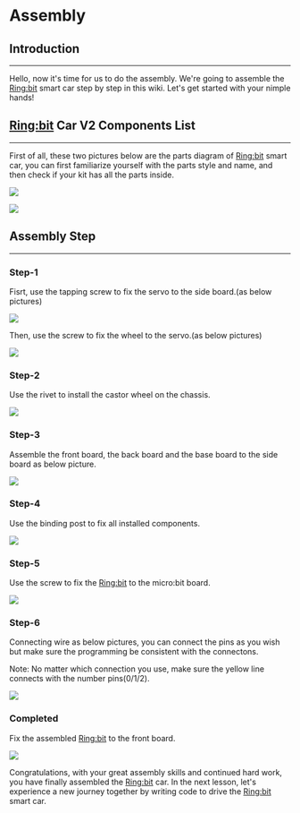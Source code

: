 ﻿# Assembly 
## Introduction
---
Hello, now it's time for us to do the assembly. We're going to assemble the [Ring:bit](https://shop.elecfreaks.com/products/elecfreaks-pico-ed-ring-bit-v2-car-kit-with-pico-ed-board?_pos=2&_sid=18032a345&_ss=r) smart car step by step in this wiki. Let's get started with your nimple hands!

## [Ring:bit](https://shop.elecfreaks.com/products/elecfreaks-pico-ed-ring-bit-v2-car-kit-with-pico-ed-board?_pos=2&_sid=18032a345&_ss=r) Car V2 Components List
---
First of all, these two pictures below are the parts diagram of [Ring:bit](https://shop.elecfreaks.com/products/elecfreaks-pico-ed-ring-bit-v2-car-kit-with-pico-ed-board?_pos=2&_sid=18032a345&_ss=r) smart car, you can first familiarize yourself with the parts style and name, and then check if your kit has all the parts inside.

![](https://wiki-media-ef.oss-cn-hongkong.aliyuncs.com//images/assembly01.png)

![](https://wiki-media-ef.oss-cn-hongkong.aliyuncs.com//images/assembly02.png)



## Assembly Step

---
### Step-1

Fisrt, use the tapping screw to fix the servo to the side board.(as below pictures)

![](https://wiki-media-ef.oss-cn-hongkong.aliyuncs.com//images/assembly03.png)

Then, use the screw to fix the wheel to the servo.(as below pictures)

![](https://wiki-media-ef.oss-cn-hongkong.aliyuncs.com//images/assembly04.png)

### Step-2

Use the rivet to install the castor wheel on the chassis.

![](https://wiki-media-ef.oss-cn-hongkong.aliyuncs.com//images/assembly05.png)

### Step-3

Assemble the front board, the back board and the base board to the side board as below picture.

![](https://wiki-media-ef.oss-cn-hongkong.aliyuncs.com//images/assembly06.png)

### Step-4

Use the binding post to fix all installed components.

![](https://wiki-media-ef.oss-cn-hongkong.aliyuncs.com//images/assembly07.png)

### Step-5

Use the screw to fix the [Ring:bit](https://shop.elecfreaks.com/products/elecfreaks-pico-ed-ring-bit-v2-car-kit-with-pico-ed-board?_pos=2&_sid=18032a345&_ss=r) to the micro:bit board.

![](https://wiki-media-ef.oss-cn-hongkong.aliyuncs.com//images/assembly08.png)

### Step-6

Connecting wire as below pictures, you can connect the pins as you wish but make sure the programming be consistent with the connectons. 

Note: No matter which connection you use, make sure the yellow line connects with the number pins(0/1/2).

![](https://wiki-media-ef.oss-cn-hongkong.aliyuncs.com//images/assembly09.png)

### Completed

Fix the assembled [Ring:bit](https://shop.elecfreaks.com/products/elecfreaks-pico-ed-ring-bit-v2-car-kit-with-pico-ed-board?_pos=2&_sid=18032a345&_ss=r) to the front board.

![](https://wiki-media-ef.oss-cn-hongkong.aliyuncs.com//images/assembly10.png)


Congratulations, with your great assembly skills and continued hard work, you have finally assembled the [Ring:bit](https://shop.elecfreaks.com/products/elecfreaks-pico-ed-ring-bit-v2-car-kit-with-pico-ed-board?_pos=2&_sid=18032a345&_ss=r) car. In the next lesson, let's experience a new journey together by writing code to drive the [Ring:bit](https://shop.elecfreaks.com/products/elecfreaks-pico-ed-ring-bit-v2-car-kit-with-pico-ed-board?_pos=2&_sid=18032a345&_ss=r) smart car.
